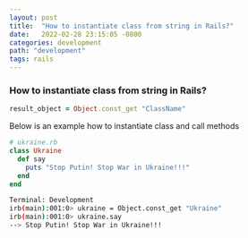 ```yaml
---
layout: post
title:  "How to instantiate class from string in Rails?"
date:   2022-02-28 23:15:05 -0800
categories: development
path: "development"
tags: rails
---
```


### How to instantiate class from string in Rails?

```ruby
result_object = Object.const_get "ClassName"
```

Below is an example how to instantiate class and call methods

```ruby
# ukraine.rb
class Ukraine
  def say
    puts "Stop Putin! Stop War in Ukraine!!!"
  end
end
```

```sh
Terminal: Development
irb(main):001:0> ukraine = Object.const_get "Ukraine"
irb(main):001:0> ukraine.say
--> Stop Putin! Stop War in Ukraine!!!
```